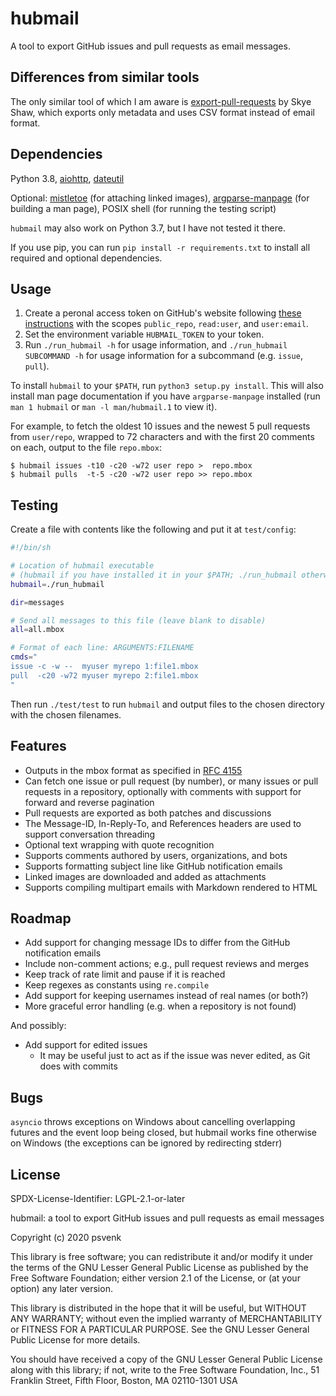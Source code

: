 hubmail
=======

A tool to export GitHub issues and pull requests as email messages.

## Differences from similar tools

The only similar tool of which I am aware is [export-pull-requests][0] by Skye
Shaw, which exports only metadata and uses CSV format instead of email format.

[0]: https://github.com/sshaw/export-pull-requests

## Dependencies

Python 3.8, [aiohttp][aiohttp], [dateutil][dateutil]

Optional: [mistletoe][mistletoe] (for attaching linked images),
[argparse-manpage][argparse-manpage] (for building a man page), POSIX shell
(for running the testing script)

`hubmail` may also work on Python 3.7, but I have not tested it there.

If you use pip, you can run `pip install -r requirements.txt` to install all
required and optional dependencies.

[aiohttp]: https://pypi.org/project/aiohttp/
[dateutil]: https://pypi.org/project/python-dateutil/
[mistletoe]: https://pypi.org/project/mistletoe/
[argparse-manpage]: https://pypi.org/project/argparse-manpage/

## Usage

1. Create a peronal access token on GitHub's website following [these
   instructions][1] with the scopes `public_repo`, `read:user`, and
   `user:email`.
2. Set the environment variable `HUBMAIL_TOKEN` to your token.
3. Run `./run_hubmail -h` for usage information, and
   `./run_hubmail SUBCOMMAND -h` for usage information for a subcommand (e.g.
   `issue`, `pull`).

To install `hubmail` to your `$PATH`, run `python3 setup.py install`. This will
also install man page documentation if you have `argparse-manpage` installed
(run `man 1 hubmail` or `man -l man/hubmail.1` to view it).

For example, to fetch the oldest 10 issues and the newest 5 pull requests from
`user/repo`, wrapped to 72 characters and with the first 20 comments on each,
output to the file `repo.mbox`:
```console
$ hubmail issues -t10 -c20 -w72 user repo >  repo.mbox
$ hubmail pulls  -t-5 -c20 -w72 user repo >> repo.mbox
```

[1]: https://help.github.com/en/github/authenticating-to-github/creating-a-personal-access-token-for-the-command-line

## Testing

Create a file with contents like the following and put it at `test/config`:
```sh
#!/bin/sh

# Location of hubmail executable
# (hubmail if you have installed it in your $PATH; ./run_hubmail otherwise)
hubmail=./run_hubmail

dir=messages

# Send all messages to this file (leave blank to disable)
all=all.mbox

# Format of each line: ARGUMENTS:FILENAME
cmds="
issue -c -w --  myuser myrepo 1:file1.mbox
pull  -c20 -w72 myuser myrepo 2:file1.mbox
"
```
Then run `./test/test` to run `hubmail` and output files to the chosen
directory with the chosen filenames.

## Features

- Outputs in the mbox format as specified in
  [RFC 4155](https://tools.ietf.org/html/rfc4155)
- Can fetch one issue or pull request (by number), or many issues or pull
  requests in a repository, optionally with comments with support for forward
  and reverse pagination
- Pull requests are exported as both patches and discussions
- The Message-ID, In-Reply-To, and References headers are used to support
  conversation threading
- Optional text wrapping with quote recognition
- Supports comments authored by users, organizations, and bots
- Supports formatting subject line like GitHub notification emails
- Linked images are downloaded and added as attachments
- Supports compiling multipart emails with Markdown rendered to HTML

## Roadmap

- Add support for changing message IDs to differ from the GitHub notification
  emails
- Include non-comment actions; e.g., pull request reviews and merges
- Keep track of rate limit and pause if it is reached
- Keep regexes as constants using `re.compile`
- Add support for keeping usernames instead of real names (or both?)
- More graceful error handling (e.g. when a repository is not found)

And possibly:
- Add support for edited issues
  + It may be useful just to act as if the issue was never edited, as Git does
  with commits

## Bugs

`asyncio` throws exceptions on Windows about cancelling overlapping futures and
the event loop being closed, but hubmail works fine otherwise on Windows (the
exceptions can be ignored by redirecting stderr)

## License

SPDX-License-Identifier: LGPL-2.1-or-later

hubmail: a tool to export GitHub issues and pull requests as email messages

Copyright (c) 2020 psvenk

This library is free software; you can redistribute it and/or modify it under
the terms of the GNU Lesser General Public License as published by the Free
Software Foundation; either version 2.1 of the License, or (at your option) any
later version.

This library is distributed in the hope that it will be useful, but WITHOUT ANY
WARRANTY; without even the implied warranty of MERCHANTABILITY or FITNESS FOR
A PARTICULAR PURPOSE. See the GNU Lesser General Public License for more
details.

You should have received a copy of the GNU Lesser General Public License along
with this library; if not, write to the Free Software Foundation, Inc., 51
Franklin Street, Fifth Floor, Boston, MA 02110-1301 USA

<!-- vim: set tw=79: -->
